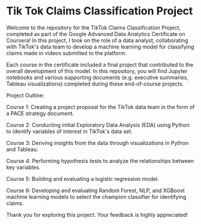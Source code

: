 # Tik Tok Claims Classification Project

Welcome to the repository for the TikTok Claims Classification Project, completed as part of the Google Advanced Data Analytics Certificate on Coursera! In this project, I took on the role of a data analyst, collaborating with TikTok's data team to develop a machine learning model for classifying claims made in videos submitted to the platform.

Each course in the certificate included a final project that contributed to the overall development of this model. In this repository, you will find Jupyter notebooks and various supporting documents (e.g. executive summaries, Tableau visualizations) completed during these end-of-course projects.


Project Outline:

Course 1: Creating a project proposal for the TikTok data team in the form of a PACE strategy document.

Course 2: Conducting initial Exploratory Data Analysis (EDA) using Python to identify variables of interest in TikTok's data set.

Course 3: Deriving insights from the data through visualizations in Python and Tableau.

Course 4: Performing hypothesis tests to analyze the relationships between key variables.

Course 5: Building and evaluating a logistic regression model.

Course 6: Developing and evaluating Random Forest, NLP, and XGBoost machine learning models to select the champion classifier for identifying claims.


Thank you for exploring this project. Your feedback is highly appreciated!

